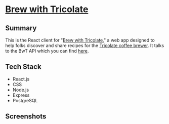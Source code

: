 # [Brew with Tricolate](https://www.brewwithtricolate.com)

## Summary

This is the React client for "[Brew with Tricolate](https://www.brewwithtricolate.com)," a web app designed to help folks discover and share recipes for the [Tricolate coffee brewer](https://tricolate.com/). It talks to the BwT API which you can find [here](https://github.com/noahthedev/tricolate-api).

## Tech Stack

- React.js
- CSS
- Node.js
- Express
- PostgreSQL

## Screenshots




